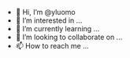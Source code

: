 - 👋 Hi, I’m @yluomo
- 👀 I’m interested in ...
- 🌱 I’m currently learning ...
- 💞️ I’m looking to collaborate on ...
- 📫 How to reach me ...

<!---
yluomo/yluomo is a ✨ special ✨ repository because its `README.md` (this file) appears on your GitHub profile.
You can click the Preview link to take a look at your changes.
--->
